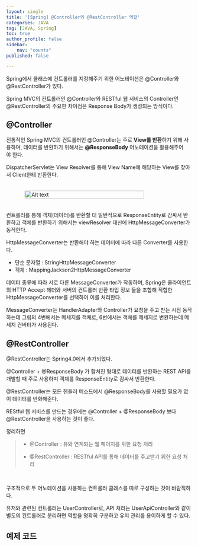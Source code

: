 ```yaml
---
layout: single
title: '[Spring] @Controller와 @RestController 역할'
categories: JAVA
tag: [JAVA, Spring]
toc: true 
author_profile: false
sidebar:
    nav: "counts"
published: false

---
```


Spring에서 클래스에 컨트롤러를 지정해주기 위한 어노테이션은 @Controller와 @RestController가 있다.

Spring MVC의 컨트롤러인 @Controller와 RESTful 웹 서비스의 Controller인 @RestController의 주요한 차이점은 Response Body가 생성되는 방식이다.


## @Controller 
전통적인 Spring MVC의 컨트롤러인 @Controller는 주로 **View를 반환**하기 위해 사용하며, 데이터를 반환하기 위해서는 **@ResponseBody** 어노테이션을 활용해주어야 한다.

DispatcherServlet는 View Resolver를 통해 View Name에 해당하는 View를 찾아서 Client한테 반환한다. 

<div style="display: flex; justify-content: center;">
    <img src="{{site.url}}\images\2024-04-10-controller\mvc_spring_container.png" alt="Alt text" style="width: 80%; height: 80%; margin: 20px;">
</div>



컨트롤러를 통해 객체(데이터)를 반환할 대 일반적으로 ResponseEntity로 감싸서 반환하고 객체를 반환하기 위해서는 viewResolver 대신에 HttpMessageConverter가 동작한다. 

HttpMessageConverter는 반환해야 하는 데이터에 따라 다른 Converter를 사용한다.

- 단순 문자열 : StringHttpMessageConverter
- 객체 : MappingJackson2HttpMessageConverter

데이터 종류에 따라 서로 다른 MessageConverter가 작동하며, 
Spring은 클라이언트의 HTTP Accept 헤더와 서버의 컨트롤러 반환 타입 정보 둘을 조합해 적합한 HttpMessageConverter를 선택하여 이를 처리한다.

MessageConverter는 HandlerAdapter와 Controller가 요청을 주고 받는 시점 동작하는데 그림의 4번에서는 메세지를 객체로, 6번에서는 객체를 메세지로 변환하는데 메세지 컨버터가 사용된다.

## @RestController

@RestController는 Spring4.0에서 추가되었다.

@Controller + @ResponseBody 가 합쳐진 형태로 데이터를 반환하는 REST API를 개발할 때 주로 사용하며 객체를 ResponseEntity로 감싸서 반환한다. 

@RestController는 모든 핸들러 메소드에서 @ResponseBody를 사용할 필요가 없이 데이터를 반화해준다.

REStful 웹 서비스를 만드는 경우에는 @Controller + @ResponseBody 보다 @RestController을 사용하는 것이 좋다. 

정리하면 

>- @Controller : 뷰와 연계되는 웹 페이지를 위한 요청 처리
>
>- @RestController : RESTful API를 통해 데이터를 주고받기 위한 요청 처리

<br>

구조적으로 두 어노테이션을 사용하는 컨트롤러 클래스를 따로 구성하는 것이 바람직하다. 


유저와 관련된 컨트롤러는 UserController로, API 처리는 UserApiController와 같이 별도의 컨트롤러로 분리하면 역할을 명확히 구분하고 유지 관리를 용이하게 할 수 있다.


## 예제 코드 



